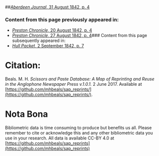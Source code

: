 ##[*Aberdeen Journal*, 31 August 1842, p. 4](https://mhbeals.github.io/sap_html/Aberdeen-Journal/Aberdeen-Journal-31-August-1842-p-4)

### Content from this page previously appeared in:
+ [*Preston Chronicle*, 20 August 1842, p. 4](https://mhbeals.github.io/sap_html/Preston-Chronicle/Preston-Chronicle-20-August-1842-p-4)
+ [*Preston Chronicle*, 27 August 1842, p. 4](https://mhbeals.github.io/sap_html/Preston-Chronicle/Preston-Chronicle-27-August-1842-p-4)### Content from this page subsequently appeared in:
+ [*Hull Packet*, 2 September 1842, p. 7](https://mhbeals.github.io/sap_html/Hull-Packet/Hull-Packet-2-September-1842-p-7)
                    
# Citation: 

Beals. M. H. *Scissors and Paste Database: A Map of Reprinting and Reuse in the Anglophone Newspaper Press v.1.0.1.* 2 June 2017. Available at [https://github.com/mhbeals/sap_reprints/](https://github.com/mhbeals/sap_reprints/). 
                    
# Nota Bona

Bibliometric data is time consuming to produce but benefits us all. Please remember to cite or acknowledge this and any other bibliometric data you use in your research. All data is available CC-BY 4.0 at [https://github.com/mhbeals/sap_reprints](https://github.com/mhbeals/sap_reprints)